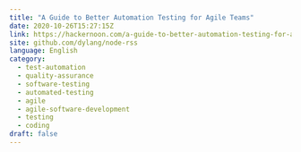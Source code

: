```yaml
---
title: "A Guide to Better Automation Testing for Agile Teams"
date: 2020-10-26T15:27:15Z
link: https://hackernoon.com/a-guide-to-better-automation-testing-for-agile-teams-p12m3wqv?source=rss&utm_medium=RSS&utm_source=news.12bit.vn
site: github.com/dylang/node-rss
language: English
category:
  - test-automation
  - quality-assurance
  - software-testing
  - automated-testing
  - agile
  - agile-software-development
  - testing
  - coding
draft: false
---
```

